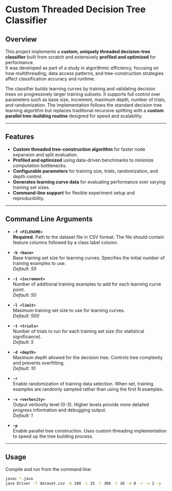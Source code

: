 # Custom Threaded Decision Tree Classifier

## Overview
This project implements a **custom, uniquely threaded decision-tree classifier** built from scratch and extensively **profiled and optimized** for performance.  
It was developed as part of a study in algorithmic efficiency, focusing on how multithreading, data access patterns, and tree-construction strategies affect classification accuracy and runtime.

The classifier builds learning curves by training and validating decision trees on progressively larger training subsets. It supports full control over parameters such as base size, increment, maximum depth, number of trials, and randomization. The implementation follows the standard decision tree learning algorithm but replaces traditional recursive splitting with a **custom parallel tree-building routine** designed for speed and scalability.

---

## Features
- **Custom threaded tree-construction algorithm** for faster node expansion and split evaluation.  
- **Profiled and optimized** using data-driven benchmarks to minimize computation bottlenecks.  
- **Configurable parameters** for training size, trials, randomization, and depth control.  
- **Generates learning curve data** for evaluating performance over varying training set sizes.  
- **Command-line support** for flexible experiment setup and reproducibility.  

---

## Command Line Arguments

- **`-f <FILENAME>`**  
  **Required.** Path to the dataset file in CSV format. The file should contain feature columns followed by a class label column.

- **`-b <base>`**  
  Base training set size for learning curves. Specifies the initial number of training examples to use.  
  *Default: 50*

- **`-i <increment>`**  
  Number of additional training examples to add for each learning curve point.  
  *Default: 50*

- **`-l <limit>`**  
  Maximum training set size to use for learning curves.  
  *Default: 500*

- **`-t <trials>`**  
  Number of trials to run for each training set size (for statistical significance).  
  *Default: 5*

- **`-d <depth>`**  
  Maximum depth allowed for the decision tree. Controls tree complexity and prevents overfitting.  
  *Default: 10*

- **`-r`**  
  Enable randomization of training data selection. When set, training examples are randomly sampled rather than using the first N examples.

- **`-v <verbosity>`**  
  Output verbosity level (0-3). Higher levels provide more detailed progress information and debugging output.  
  *Default: 1*

- **`-p`**  
  Enable parallel tree construction. Uses custom threading implementation to speed up the tree building process.

---

## Usage
Compile and run from the command line:
```bash
javac *.java
java Driver -f dataset.csv -b 100 -i 25 -l 300 -t 10 -d 8 -r -v 2 -p